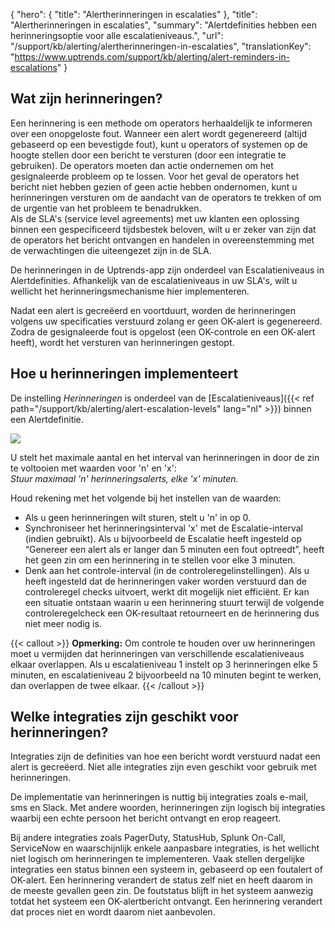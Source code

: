 {
  "hero": {
    "title": "Alertherinneringen in escalaties"
  },
  "title": "Alertherinneringen in escalaties",
  "summary": "Alertdefinities hebben een herinneringsoptie voor alle escalatieniveaus.",
  "url": "/support/kb/alerting/alertherinneringen-in-escalaties",
  "translationKey": "https://www.uptrends.com/support/kb/alerting/alert-reminders-in-escalations"
}

## Wat zijn herinneringen?

Een herinnering is een methode om operators herhaaldelijk te informeren over een onopgeloste fout. Wanneer een alert wordt gegenereerd (altijd gebaseerd op een bevestigde fout), kunt u operators of systemen op de hoogte stellen door een bericht te versturen (door een integratie te gebruiken). De operators moeten dan actie ondernemen om het gesignaleerde probleem op te lossen. Voor het geval de operators het bericht niet hebben gezien of geen actie hebben ondernomen, kunt u herinneringen versturen om de aandacht van de operators te trekken of om de urgentie van het probleem te benadrukken.  
Als de SLA's (service level agreements) met uw klanten een oplossing binnen een gespecificeerd tijdsbestek beloven, wilt u er zeker van zijn dat de operators het bericht ontvangen en handelen in overeenstemming met de verwachtingen die uiteengezet zijn in de SLA.

De herinneringen in de Uptrends-app zijn onderdeel van Escalatieniveaus in Alertdefinities. Afhankelijk van de escalatieniveaus in uw SLA's, wilt u wellicht het herinneringsmechanisme hier implementeren.

Nadat een alert is gecreëerd en voortduurt, worden de herinneringen volgens uw specificaties verstuurd zolang er geen OK-alert is gegenereerd. Zodra de gesignaleerde fout is opgelost (een OK-controle en een OK-alert heeft), wordt het versturen van herinneringen gestopt.

## Hoe u herinneringen implementeert

De instelling *Herinneringen* is onderdeel van de [Escalatieniveaus]({{< ref path="/support/kb/alerting/alert-escalation-levels" lang="nl" >}}) binnen een Alertdefinitie.

![](/img/content/c8407764-8f48-49fa-8608-79e3ee2b1c4f.png)

U stelt het maximale aantal en het interval van herinneringen in door de zin te voltooien met waarden voor 'n' en 'x':  
*Stuur maximaal 'n' herinneringsalerts, elke 'x' minuten.*

Houd rekening met het volgende bij het instellen van de waarden:

-   Als u geen herinneringen wilt sturen, stelt u 'n' in op 0.
-   Synchroniseer het herinneringsinterval 'x' met de Escalatie-interval (indien gebruikt). Als u bijvoorbeeld de Escalatie heeft ingesteld op “Genereer een alert als er langer dan 5 minuten een fout optreedt”, heeft het geen zin om een herinnering in te stellen voor elke 3 minuten.
-   Denk aan het controle-interval (in de controleregelinstellingen). Als u heeft ingesteld dat de herinneringen vaker worden verstuurd dan de controleregel checks uitvoert, werkt dit mogelijk niet efficiënt. Er kan een situatie ontstaan waarin u een herinnering stuurt terwijl de volgende controleregelcheck een OK-resultaat retourneert en de herinnering dus niet meer nodig is.

{{< callout >}}
**Opmerking:** Om controle te houden over uw herinneringen moet u vermijden dat herinneringen van verschillende escalatieniveaus elkaar overlappen. Als u escalatieniveau 1 instelt op 3 herinneringen elke 5 minuten, en escalatieniveau 2 bijvoorbeeld na 10 minuten begint te werken, dan overlappen de twee elkaar.
{{< /callout >}}

## Welke integraties zijn geschikt voor herinneringen?

Integraties zijn de definities van hoe een bericht wordt verstuurd nadat een alert is gecreëerd. Niet alle integraties zijn even geschikt voor gebruik met herinneringen.

De implementatie van herinneringen is nuttig bij integraties zoals e-mail, sms en Slack. Met andere woorden, herinneringen zijn logisch bij integraties waarbij een echte persoon het bericht ontvangt en erop reageert.

Bij andere integraties zoals PagerDuty, StatusHub, Splunk On-Call, ServiceNow en waarschijnlijk enkele aanpasbare integraties, is het wellicht niet logisch om herinneringen te implementeren. Vaak stellen dergelijke integraties een status binnen een systeem in, gebaseerd op een foutalert of OK-alert. Een herinnering verandert de status zelf niet en heeft daarom in de meeste gevallen geen zin. De foutstatus blijft in het systeem aanwezig totdat het systeem een OK-alertbericht ontvangt. Een herinnering verandert dat proces niet en wordt daarom niet aanbevolen.
